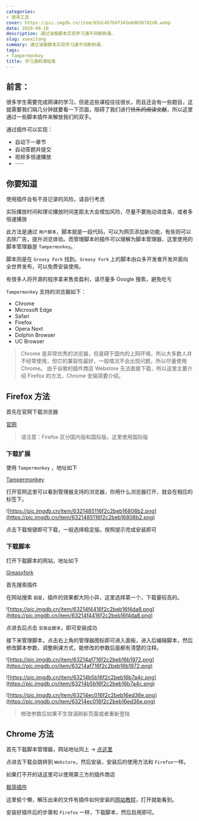 ```yaml
---
categories: 
- 效率工具
cover: https://pic.imgdb.cn/item/65dc457b9f345e8d030782d8.webp
date: 2020-09-10
description: 通过油猴脚本实现学习通不间断刷课。
slug: xuexitong
summary: 通过油猴脚本实现学习通不间断刷课。
tags:
- Tampermonkey
title: 学习通刷课指南
---
```

## **前言：**

很多学生需要完成网课的学习，但是这些课程往往很长，而且还会有一些题目，这就需要我们隔几分钟就要看一下页面，阻碍了我们进行~~快乐的阅读文献~~，所以这里通过一些脚本插件来解放我们的双手。

通过插件可以实现：

- 自动下一章节
- 自动答题并提交
- 视频多倍速播放
- ······

## **你要知道**

使用插件会有不良记录的风险，请自行考虑

实际播放时间和理论播放时间差距太大会增加风险，尽量不要拖动进度条，或者多倍速播放

此方法是通过 `用户脚本`，脚本就是一段代码，可以为网页添加新功能，有些则可以去除广告，提升浏览体验。而管理脚本的插件可以理解为脚本管理器，这里使用的脚本管理器是 `Tampermonkey`。

脚本则是在 `Greasy Fork` 找到。`Greasy Fork` 上的脚本由众多开发者开发并面向全世界发布，可以免费安装使用。

有很多人将开源的程序拿来售卖盈利，请尽量多 Google 搜索，避免吃亏

`Tampermonkey` 支持的浏览器如下：

- Chrome
- Microsoft Edge
- Safari
- Firefox
- Opera Next
- Dolphin Browser
- UC Browser

> Chrome 是非常优秀的浏览器，但是碍于国内的上网环境，所以大多数人并不经常使用，但它的兼容性最好，一般情况不会出现问题，所以尽量使用 Chrome。
由于谷歌的插件商店 Webstore 无法直接下载，所以这里主要介绍 Firefox 的方法，Chrome 安装简要介绍。
> 

## **Firefox 方法**

首先在官网下载浏览器

[官网](https://www.mozilla.org/zh-CN/firefox/new/)

> 请注意：Firefox 区分国内版和国际版，这里使用国际版
> 

### **下载扩展**

使用 `Tampermonkey` ，地址如下

[Tampermonkey](https://www.tampermonkey.net/)

打开官网这里可以看到管理器支持的浏览器，你用什么浏览器打开，就会在相应的标签下。

![https://pic.imgdb.cn/item/6321485116f2c2beb16808b2.png](https://pic.imgdb.cn/item/6321485116f2c2beb16808b2.png)

点击下载按键即可下载，一般选择稳定版。按照提示完成安装即可

### **下载脚本**

打开下载脚本的网站，地址如下

[Greasyfork](https://greasyfork.org/zh-CN%5C%5DGreasyfork)

首先搜索插件

在网站搜索 `超星`，插件的效果都大同小异，这里选择第一个，下载量较高的。

![https://pic.imgdb.cn/item/63214f4416f2c2beb16f4da8.png](https://pic.imgdb.cn/item/63214f4416f2c2beb16f4da8.png)

点进去后点击 `安装此脚本`，即可安装成功

接下来管理脚本，点击右上角的管理器图标即可进入面板，进入后编辑脚本，然后修改脚本参数，调整刷课方式，能修改的参数后面都有清楚的注释。

![https://pic.imgdb.cn/item/63214af716f2c2beb16b1972.png](https://pic.imgdb.cn/item/63214af716f2c2beb16b1972.png)

![https://pic.imgdb.cn/item/63214b5b16f2c2beb16b7a4c.png](https://pic.imgdb.cn/item/63214b5b16f2c2beb16b7a4c.png)

![https://pic.imgdb.cn/item/63214ec016f2c2beb16ed36e.png](https://pic.imgdb.cn/item/63214ec016f2c2beb16ed36e.png)

> 修改参数后如果不生效请刷新页面或者重新登陆
> 

## **Chrome 方法**

首先下载脚本管理器，网站地址同上 → [点这里](https://www.tampermonkey.net/)

点进去下载会跳转到 `Webstore`，然后安装，安装后的使用方法和 `Firefox`一样。

如果打不开的话这里可以使用第三方的插件商店

[极简插件](https://chrome.zzzmh.cn/index)

这里偷个懒，解压出来的文件有插件如何安装的[网站教程](https://chrome.zzzmh.cn/help?token=setup)，打开就能看到。

安装好插件后的步骤和 `Firefox` 一样，下载脚本，然后启用即可。